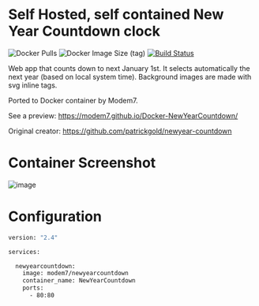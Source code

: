 # Self Hosted, self contained New Year Countdown clock

![Docker Pulls](https://img.shields.io/docker/pulls/modem7/newyearcountdown) ![Docker Image Size (tag)](https://img.shields.io/docker/image-size/modem7/newyearcountdown/latest)
[![Build Status](https://drone.modem7.com/api/badges/modem7/Docker-NewYearCountdown/status.svg)](https://drone.modem7.com/modem7/Docker-NewYearCountdown)

Web app that counts down to next January 1st. It selects automatically the next year (based on local system time). Background images are made with svg inline tags.

Ported to Docker container by Modem7.

See a preview: https://modem7.github.io/Docker-NewYearCountdown/

Original creator: https://github.com/patrickgold/newyear-countdown

# Container Screenshot
![image](https://user-images.githubusercontent.com/4349962/147395358-ec5bcffc-5bf2-4b43-af5f-5459f5d14b00.png)

# Configuration

```bash
version: "2.4"

services:

  newyearcountdown:
    image: modem7/newyearcountdown
    container_name: NewYearCountdown
    ports:
      - 80:80
```
